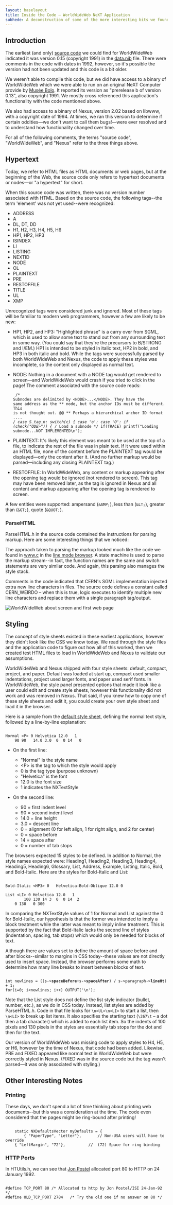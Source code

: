 ```yaml
---
layout: baselayout
title: Inside the Code — WorldWideWeb NeXT Application
subhede: A deconstruction of some of the more interesting bits we found hiding in the WorldWideWeb source code
---
```


<section>

## Introduction

The earliest (and only) <a href="https://github.com/cynthia/WorldWideWeb">source code</a> we could find for WorldWideWeb indicated it was version 0.15 (copyright 1991) in the <a href="https://github.com/cynthia/WorldWideWeb/blob/master/NextStep/Implementation/WorldWideWeb.nib/data.nib">data.nib</a> file. There were comments in the code with dates in 1992, however, so it's possible the version had not been updated and this code is a bit older. 

We weren't able to compile this code, but we did have access to a binary of WorldWideWeb which we were able to run on an original NeXT Computer provide by <a href="https://www.bolo.ch/">Mus&eacute;e Bolo</a>. It reported its version as "prerelease b of version 0.13", also copyright 1991. We mostly cross referenced this application's functionality with the code mentioned above. 

We also had access to a binary of Nexus, version 2.02 based on libwww, with a copyright date of 1994. At times, we ran this version to determine if certain oddities&mdash;we don't want to call them bugs!&mdash;were ever resolved and to understand how functionality changed over time. 

For all of the following comments, the terms "source code", "WorldWideWeb", and "Nexus" refer to the three things above. 

## Hypertext

Today, we refer to HTML files as HTML documents or web pages, but at the beginning of the Web, the source code only refers to hypertext documents or nodes&mdash;or "a hypertext" for short. 

When this source code was written, there was no version number associated with HTML. Based on the source code, the following tags--the term 'element' was not yet used--were recognized:

- ADDRESS
- A
- DL, DT, DD
- H1, H2, H3, H4, H5, H6
- HP1, HP2, HP3
- ISINDEX
- LI
- LISTING
- NEXTID
- NODE
- OL
- PLAINTEXT
- PRE
- RESTOFFILE
- TITLE
- UL
- XMP

Unrecognized tags were considered junk and ignored. Most of these tags will be familiar to modern web programmers, however a few are likely to be new:

- HP1, HP2, and HP3: "Highlighted phrase" is a carry over from SGML, which is used to allow some text to stand out from any surrounding text in some way. (You could say that they're the precursors to B/STRONG and I/EM.) HP1 is intended to be styled in italic text, HP2 in bold, and HP3 in both italic and bold. While the tags were successfully parsed by both WorldWideWeb and Nexus, the code to apply these styles was incomplete, so the content only displayed as normal text. 

- NODE: Nothing in a document with a NODE tag would get rendered to screen&mdash;and WorldWideWeb would crash if you tried to click in the page! The comment associated with the source code reads:<pre><code>
/* Subnodes are delimited by &lt;NODE&gt;...&lt;/NODE&gt;. They have the same address as the
** node, but the anchor IDs must be different. This is not thought out.	@@
** Perhaps a hierarchical anchor ID format ....
*/
case S_tag_n:
    switch(c) {
    case 'o':
    case 'O':	if (check("ODE&gt;")) {	/* Load a subnode */
		    if(TRACE)  printf("Loading subnode...NOT IMPLEMENTED\n");</code></pre>

- PLAINTEXT: It's likely this element was meant to be used at the top of a file, to indicate the rest of the file was in plain text. If it were used within an HTML file, none of the content before the PLAINTEXT tag would be displayed&mdash;only the content after it. (And no further markup would be parsed&mdash;including any closing PLAINTEXT tag.)

- RESTOFFILE: In WorldWideWeb, any content or markup appearing after the opening tag would be ignored (not rendered to screen). This tag may have been removed later, as the tag is ignored in Nexus and all content and markup appearing after the opening tag is rendered to screen. 

A few entities were supported: ampersand (<code>&amp;AMP;</code>), less than (<code>&amp;LT;</code>), greater than (<code>&amp;GT;</code>), quote (<code>&amp;QUOT;</code>).


### ParseHTML

ParseHTML.h in the source code contained the instructions for parsing markup. Here are some interesting things that we noticed: 

The approach taken to parsing the markup looked much like the code we found in www.c in the <a href="http://line-mode.cern.ch">line mode browser</a>. A state machine is used to parse the markup stream--in fact, the function names are the same and switch statements are very similar code. And again, this parsing also manages the style stack.

Comments in the code indicated that CERN's SGML implementation injected extra new line characters in files. The source code defines a constant called CERN_WEIRDO – when this is true, logic executes to identify multiple new line characters and replace them with a single paragraph tag/output.

</section>

<section>

![WorldWideWeb about screen and first web page](/images/screenshots/next_screenshot_02.png)

## Styling 

The concept of style sheets existed in these earliest applications, however they didn't look like the CSS we know today. We read through the style files and the application code to figure out how all of this worked, then we created test HTML files to load in WorldWideWeb and Nexus to validate our assumptions. 

WorldWideWeb and Nexus shipped with four style sheets: default, compact, project, and paper. Default was loaded at start up, compact used smaller indentations, project used larger fonts, and paper used serif fonts. In WorldWideWeb, the style panel presented options that made it look like a user could edit and create style sheets, however this functionality did not work and was removed in Nexus. That said, if you knew how to copy one of these style sheets and edit it, you could create your own style sheet and load it in the browser.

Here is a sample from the <a href="https://github.com/cynthia/WorldWideWeb/blob/master/NextStep/Implementation/WorldWideWeb.app/default.style">default style sheet</a>, defining the normal text style, followed by a line-by-line explanation:
<pre><code>
Normal &lt;P&gt; 0 Helvetica 12.0   1
	90 90	14.0 3.0  0  0 14	0</code></pre>

- On the first line:
  - "Normal" is the style name
  - &lt;P&gt; is the tag to which the style would apply
  - 0 is the tag type (purpose unknown)
  - "Helvetica" is the font
  - 12.0 is the font size
  - 1 indicates the NXTextStyle

- On the second line:
  - 90 = first indent level
  - 90 = second indent level
  - 14.0 = line height
  - 3.0 = descent line
  - 0 = alignment (0 for left align, 1 for right align, and 2 for center)
  - 0 = space before
  - 14 = space after
  - 0 = number of tab stops

The browsers expected 15 styles to be defined. In addition to Normal, the style names expected were: Heading1, Heading2, Heading3, Heading4, Heading5, Heading6, Glossary, List, Address, Example, Listing, Italic, Bold, and Bold-Italic. Here are the styles for Bold-Italic and List:
<pre><code>
Bold-Italic &lt;HP3&gt; 0	Helvetica-Bold-Oblique 12.0	0

List &lt;LI&gt; 0 Helvetica 12.0   1
        100 130	14 3  0  0 14  2
	0 130	0 300</code></pre>

In comparing the NXTextStyle values of 1 for Normal and List against the 0 for Bold-Italic, our hypothesis is that the former was intended to imply a block treatment while the latter was meant to imply inline treatment. This is supported by the fact that Bold-Italic lacks the second line of styles (indentation, spacing, tab stops) which would only be needed for blocks of text. 

Although there are values set to define the amount of space before and after blocks--similar to margins in CSS today--these values are not directly used to insert space. Instead, the browser performs some math to determine how many line breaks to insert between blocks of text. 
<pre><code>
int newlines = ((s-&gt;<b>spaceBefore</b>+s-&gt;<b>spaceAfter</b>) / s-&gt;paragraph-&gt;<b>lineHt</b>) + 1;
for(i=0; i&lt;newlines; i++) OUTPUT('\n');</code></pre>

Note that the List style does not define the list style indicator (bullet, number, etc.), as we do in CSS today. Instead, list styles are added by ParseHTML.h. Code in that file looks for <code>\n&lt;UL&gt;\n&lt;LI&gt;</code> to start a list, then <code>\n&lt;LI&gt;</code> to break up list items. It also specifies the starting text (<code>\267\t</code> – a dot then a tab character) which is added to each list item. So the indents of 100 pixels and 130 pixels in the styles are essentially tab stops for the dot and then for the text. 

Our version of WorldWideWeb was missing code to apply styles to H4, H5, or H6, however by the time of Nexus, that code had been added. Likewise, PRE and FIXED appeared like normal text in WorldWideWeb but were correctly styled in Nexus. (FIXED was in the source code but the tag wasn't parsed&mdash;it was only associated with styling.)

## Other Interesting Notes

### Printing
These days, we don't spend a lot of time thinking about printing web documents--but this was a consideration at the time. The code even considered that the pages might be ring-bound after printing!

<pre><code>
    static NXDefaultsVector myDefaults = {
        { "PaperType", "Letter"},		// Non-USA users will have to override
	{ "LeftMargin", "72"},			//  (72) Space for ring binding</code></pre>

### HTTP Ports
In HTUtils.h, we can see that <a href="https://en.wikipedia.org/wiki/Jon_Postel">Jon Postel</a> allocated port 80 to HTTP on 24 January 1992. 

<pre><code>
#define TCP_PORT 80	/* Allocated to http by Jon Postel/ISI 24-Jan-92 */
#define OLD_TCP_PORT 2784	/* Try the old one if no answer on 80 */</code></pre>

</section>